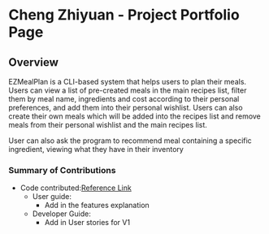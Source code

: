 # Cheng Zhiyuan - Project Portfolio Page

## Overview
EZMealPlan is a CLI-based system that helps users to plan their meals. Users can view a list of pre-created meals in the main
recipes list, filter them by meal name, ingredients and cost according to their personal preferences, and add them
into their personal wishlist. Users can also create their own meals which will be added into the recipes list and remove meals from their personal wishlist and the main recipes list.

User can also ask the program to recommend meal containing a specific ingredient, viewing what they have in their inventory
### Summary of Contributions
* Code contributed:[Reference Link](https://nus-cs2113-ay2425s2.github.io/tp-dashboard/?search=&sort=groupTitle&sortWithin=title&timeframe=commit&mergegroup=&groupSelect=groupByRepos&breakdown=true&checkedFileTypes=docs~functional-code~test-code~other&since=2025-02-21&tabOpen=true&tabType=authorship&tabAuthor=Cheng-Zhiyuan&tabRepo=AY2425S2-CS2113-F14-4%2Ftp%5Bmaster%5D&authorshipIsMergeGroup=false&authorshipFileTypes=docs~functional-code~test-code&authorshipIsBinaryFileTypeChecked=false&authorshipIsIgnoredFilesChecked=false)
  * User guide:
    * Add in the features explanation 
  * Developer Guide:
    * Add in User stories for V1